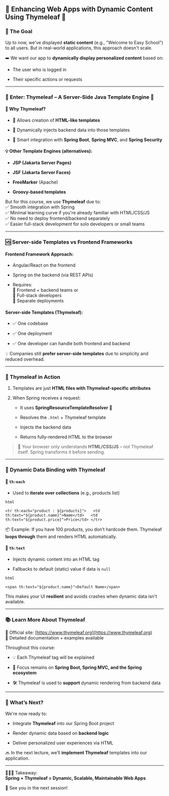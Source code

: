 ## 🌟 Enhancing Web Apps with Dynamic Content Using Thymeleaf 🧩

### 🧭 The Goal

Up to now, we've displayed **static content** (e.g., "Welcome to Easy School") to all users. But in real-world applications, this approach doesn't scale.

➡️ We want our app to **dynamically display personalized content** based on:

- The user who is logged in
    
- Their specific actions or requests
    

---

### 🧰 Enter: Thymeleaf – A Server-Side Java Template Engine 🧪

#### 🧾 Why Thymeleaf?

- 📄 Allows creation of **HTML-like templates**
    
- 🔁 Dynamically injects backend data into those templates
    
- 🧠 Smart integration with **Spring Boot**, **Spring MVC**, and **Spring Security**
    

#### 💡 Other Template Engines (alternatives):

- **JSP (Jakarta Server Pages)**
    
- **JSF (Jakarta Server Faces)**
    
- **FreeMarker** (Apache)
    
- **Groovy-based templates**
    

But for this course, we use **Thymeleaf** due to:  
✅ Smooth integration with Spring  
✅ Minimal learning curve if you're already familiar with HTML/CSS/JS  
✅ No need to deploy frontend/backend separately  
✅ Easier full-stack development for solo developers or small teams

---

### 🆚 Server-side Templates vs Frontend Frameworks

#### Frontend Framework Approach:

- Angular/React on the frontend
    
- Spring on the backend (via REST APIs)
    
- Requires:  
    🔹 Frontend + backend teams or  
    🔹 Full-stack developers  
    🔹 Separate deployments
    

#### Server-side Templates (Thymeleaf):

- ✅ One codebase
    
- ✅ One deployment
    
- ✅ One developer can handle both frontend and backend
    

💡 Companies still **prefer server-side templates** due to simplicity and reduced overhead.

---

### 🧪 Thymeleaf in Action

1. Templates are just **HTML files with Thymeleaf-specific attributes**
    
2. When Spring receives a request:
    
    - It uses **SpringResourceTemplateResolver** 🧩
        
    - Resolves the `.html` + Thymeleaf template
        
    - Injects the backend data
        
    - Returns fully-rendered HTML to the browser
        

> 🔄 Your browser only understands **HTML/CSS/JS** – not Thymeleaf itself. Spring transforms it before sending.

---

### 🧬 Dynamic Data Binding with Thymeleaf

#### 🔁 `th:each`

- Used to **iterate over collections** (e.g., products list)
    

`html`

`<tr th:each="product : ${products}">   <td th:text="${product.name}">Name</td>   <td th:text="${product.price}">Price</td> </tr>`

📦 Example: If you have 100 products, you don’t hardcode them. Thymeleaf **loops through** them and renders HTML automatically.

#### 📝 `th:text`

- Injects dynamic content into an HTML tag
    
- Fallbacks to default (static) value if data is `null`
    

`html`

`<span th:text="${product.name}">Default Name</span>`

This makes your UI **resilient** and avoids crashes when dynamic data isn't available.

---

### 📚 Learn More About Thymeleaf

🧭 Official site: [https://www.thymeleaf.org](https://www.thymeleaf.org)  
📄 Detailed documentation + examples available

Throughout this course:

- 💡 Each Thymeleaf tag will be explained
    
- 🧠 Focus remains on **Spring Boot, Spring MVC, and the Spring ecosystem**
    
- 🛠 Thymeleaf is used to **support** dynamic rendering from backend data
    

---

### 🎉 What’s Next?

We're now ready to:

- Integrate **Thymeleaf** into our Spring Boot project
    
- Render dynamic data based on **backend logic**
    
- Deliver personalized user experiences via HTML
    

🔜 In the next lecture, we’ll **implement Thymeleaf** templates into our application.

---

🫱🏽‍🫲 Takeaway:  
**Spring + Thymeleaf = Dynamic, Scalable, Maintainable Web Apps**

👋 See you in the next session!